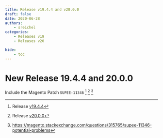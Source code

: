 ```yaml
---
title: Release v19.4.4 and v20.0.0
draft: false
date: 2020-06-28
authors:
    - sreichel
categories:
    - Releases v19
    - Releases v20

hide:
    - toc
---
```


# New Release 19.4.4 and 20.0.0

Include the Magento Patch `SUPEE-11346` [^1] [^2] [^3]

<!-- more -->

[^1]: Release [v19.4.4](https://github.com/OpenMage/magento-lts/releases/tag/v19.4.4)
[^2]: Release [v20.0.0](https://github.com/OpenMage/magento-lts/releases/tag/v20.0.0)
[^3]: https://magento.stackexchange.com/questions/315765/supee-11346-potential-problems
